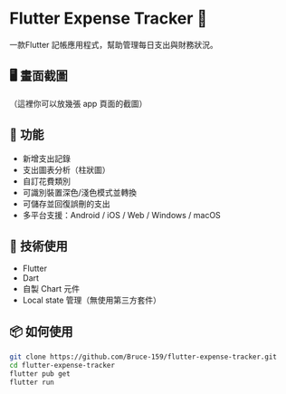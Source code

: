 # Flutter Expense Tracker 💸

一款Flutter 記帳應用程式，幫助管理每日支出與財務狀況。

## 🖥️ 畫面截圖

（這裡你可以放幾張 app 頁面的截圖）

## 📝 功能

- 新增支出記錄
- 支出圖表分析（柱狀圖）
- 自訂花費類別
- 可識別裝置深色/淺色模式並轉換
- 可儲存並回復誤刪的支出
- 多平台支援：Android / iOS / Web / Windows / macOS

## 🔧 技術使用

- Flutter
- Dart
- 自製 Chart 元件
- Local state 管理（無使用第三方套件）

## 📦 如何使用

```bash
git clone https://github.com/Bruce-159/flutter-expense-tracker.git
cd flutter-expense-tracker
flutter pub get
flutter run

